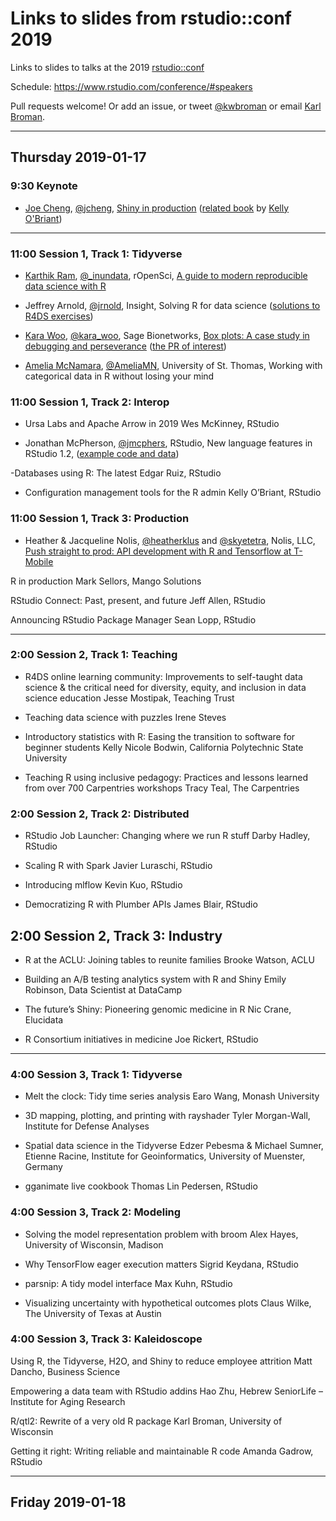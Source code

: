 # Links to slides from rstudio::conf 2019

Links to slides to talks at the 2019
[rstudio::conf](https://www.rstudio.com/conference/)

Schedule: <https://www.rstudio.com/conference/#speakers>

Pull requests welcome! Or add an issue, or tweet
[@kwbroman](https://twitter.com/kwbroman) or email
[Karl Broman](http://kbroman.org).

---

## Thursday 2019-01-17

### 9:30 Keynote

- [Joe Cheng](https://github.com/jcheng5), [@jcheng](https://twitter.com/jcheng),
  [Shiny in production](https://speakerdeck.com/jcheng5/shiny-in-production) ([related book](https://bit.ly/shiny-prod-book) by 
  [Kelly O'Briant](https://kellobri.github.io/))


---

### 11:00 Session 1, Track 1: Tidyverse

- [Karthik Ram](https://bids.berkeley.edu/people/karthik-ram), [@_inundata](https://mobile.twitter.com/_inundata), rOpenSci, 
[A guide to modern reproducible data science with R](https://github.com/karthik/rstudio2019)

- Jeffrey Arnold, [@jrnold](https://twitter.com/jrnold), Insight,
Solving R for data science ([solutions to R4DS exercises](https://github.com/jrnold/r4ds-exercise-solutions))

- [Kara Woo](https://karawoo.com/), [@kara_woo](https://twitter.com/kara_woo), Sage Bionetworks,
[Box plots: A case study in debugging and perseverance](https://github.com/karawoo/2019-01-17-rstudioconf) ([the PR of interest](https://github.com/tidyverse/ggplot2/pull/2196))

- [Amelia McNamara](https://amelia.mn), [@AmeliaMN](https://twitter.com/AmeliaMN), University of St. Thomas,
Working with categorical data in R without losing your mind

### 11:00 Session 1, Track 2: Interop

- Ursa Labs and Apache Arrow in 2019
Wes McKinney, RStudio

- Jonathan McPherson, [@jmcphers](https://twitter.com/jmcphers), RStudio, New language features in RStudio 1.2, ([example code and data](https://github.com/jmcphers/rstudio-1.2-features))

-Databases using R: The latest
Edgar Ruiz, RStudio

- Configuration management tools for the R admin
Kelly O’Briant, RStudio

### 11:00 Session 1, Track 3: Production

- Heather & Jacqueline Nolis, [@heatherklus](https://twitter.com/heatherklus) and [@skyetetra](https://twitter.com/skyetetra), Nolis, LLC,
[Push straight to prod: API development with R and Tensorflow at T-Mobile](https://nolisllc.com/assets/presentations/r-tensorflow-api.pdf)

R in production
Mark Sellors, Mango Solutions

RStudio Connect: Past, present, and future
Jeff Allen, RStudio

Announcing RStudio Package Manager
Sean Lopp, RStudio

---

### 2:00 Session 2, Track 1: Teaching

- R4DS online learning community: Improvements to self-taught data science & the critical need for diversity, equity, and inclusion in data science education
Jesse Mostipak, Teaching Trust

- Teaching data science with puzzles
Irene Steves

- Introductory statistics with R: Easing the transition to software for beginner students
Kelly Nicole Bodwin, California Polytechnic State University

- Teaching R using inclusive pedagogy: Practices and lessons learned from over 700 Carpentries workshops
Tracy Teal, The Carpentries

### 2:00 Session 2, Track 2: Distributed

- RStudio Job Launcher: Changing where we run R stuff
Darby Hadley, RStudio

- Scaling R with Spark
Javier Luraschi, RStudio

- Introducing mlflow
Kevin Kuo, RStudio

- Democratizing R with Plumber APIs
James Blair, RStudio

## 2:00 Session 2, Track 3: Industry

- R at the ACLU: Joining tables to reunite families
Brooke Watson, ACLU

- Building an A/B testing analytics system with R and Shiny
Emily Robinson, Data Scientist at DataCamp

- The future’s Shiny: Pioneering genomic medicine in R
Nic Crane, Elucidata

- R Consortium initiatives in medicine
Joe Rickert, RStudio


---



### 4:00 Session 3, Track 1: Tidyverse

- Melt the clock: Tidy time series analysis
Earo Wang, Monash University

- 3D mapping, plotting, and printing with rayshader
Tyler Morgan-Wall, Institute for Defense Analyses

- Spatial data science in the Tidyverse
Edzer Pebesma & Michael Sumner, Etienne Racine, Institute for Geoinformatics, University of Muenster, Germany

- gganimate live cookbook
Thomas Lin Pedersen, RStudio

### 4:00 Session 3, Track 2: Modeling

- Solving the model representation problem with broom
Alex Hayes, University of Wisconsin, Madison

- Why TensorFlow eager execution matters
Sigrid Keydana, RStudio

- parsnip: A tidy model interface
Max Kuhn, RStudio

- Visualizing uncertainty with hypothetical outcomes plots
Claus Wilke, The University of Texas at Austin

### 4:00 Session 3, Track 3: Kaleidoscope

Using R, the Tidyverse, H2O, and Shiny to reduce employee attrition
Matt Dancho, Business Science

Empowering a data team with RStudio addins
Hao Zhu, Hebrew SeniorLife – Institute for Aging Research

R/qtl2: Rewrite of a very old R package
Karl Broman, University of Wisconsin

Getting it right: Writing reliable and maintainable R code
Amanda Gadrow, RStudio

---

## Friday 2019-01-18
